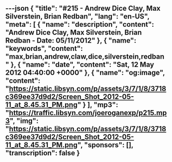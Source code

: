 ---json
{
  "title": "#215 - Andrew Dice Clay, Max Silverstein, Brian Redban",
  "lang": "en-US",
  "meta": [
    {
      "name": "description",
      "content": "Andrew Dice Clay, Max Silverstein, Brian Redban - Date: 05/11/2012"
    },
    {
      "name": "keywords",
      "content": "max,brian,andrew,claw,dice,silverstein,redban"
    },
    {
      "name": "date",
      "content": "Sat, 12 May 2012 04:40:00 +0000"
    },
    {
      "name": "og:image",
      "content": "https://static.libsyn.com/p/assets/3/7/1/8/3718c369ee37d9d2/Screen_Shot_2012-05-11_at_8.45.31_PM.png"
    }
  ],
  "mp3": "https://traffic.libsyn.com/joeroganexp/p215.mp3",
  "img": "https://static.libsyn.com/p/assets/3/7/1/8/3718c369ee37d9d2/Screen_Shot_2012-05-11_at_8.45.31_PM.png",
  "sponsors": [],
  "transcription": false
}
---
<episode-header />

<timemark seconds="0" />

<transcribe-call-to-action />

<episode-footer />